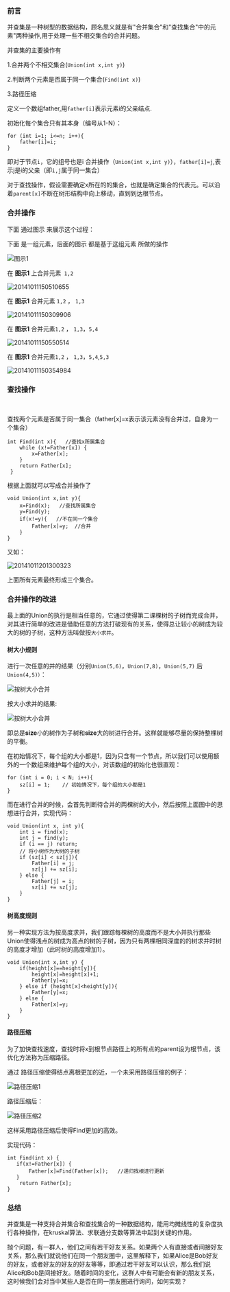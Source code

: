 



###  前言

并查集是一种树型的数据结构，顾名思义就是有"合并集合"和"查找集合"中的元素"两种操作,用于处理一些不相交集合的合并问题。

并查集的主要操作有

1.合并两个不相交集合(`Union(int x,int y)`)

2.判断两个元素是否属于同一个集合(`Find(int x)`)

3.路径压缩

定义一个数组father,用`father[i]`表示元素i的父亲结点.

初始化每个集合只有其本身（编号从1-N）：

```
for (int i=1; i<=n; i++){
	father[i]=i;
}
```

即对于节点`i`，它的组号也是i 
合并操作（`Union(int x,int y)`），`father[i]=j`,表示j是i的父亲（即`i,j`属于同一集合）

对于查找操作，假设需要确定x所在的的集合，也就是确定集合的代表元。可以沿着`parent[x]`不断在树形结构中向上移动，直到到达根节点。

### 合并操作

下面 通过图示 来展示这个过程：

下面 是一组元素，后面的图示 都是基于这组元素 所做的操作

![图示1](http://img.blog.ztgreat.cn/document/algorithm/20141011150450110.png)



在 **图示1** 上合并元素` 1,2`

![20141011150510655](http://img.blog.ztgreat.cn/document/algorithm/20141011150510655.png)

 在 **图示1** 合并元素 `1,2` ， `1,3`

![20141011150309906](http://img.blog.ztgreat.cn/document/algorithm/20141011150309906.png)





在 **图示1** 合并元素`1,2` ， `1,3`，`5,4`

![20141011150550514](http://img.blog.ztgreat.cn/document/algorithm/20141011150550514.png)





在 **图示1** 合并元素`1,2` ， `1,3`，`5,4`,`5,3`

![20141011150354984](http://img.blog.ztgreat.cn/document/algorithm/20141011150354984.png)



### 查找操作

​	

查找两个元素是否属于同一集合（father[x]=x表示该元素没有合并过，自身为一个集合）

```
int Find(int x){   //查找x所属集合
    while (x!=Father[x]) {
        x=Father[x];
    }
    return Father[x];
 }
```



根据上面就可以写成合并操作了

```
void Union(int x,int y){
    x=Find(x);   //查找所属集合
    y=Find(y);
    if(x!=y){   //不在同一个集合
        Father[x]=y;  //合并
    }
}
```



又如：

![20141011201300323](http://img.blog.ztgreat.cn/document/algorithm/20141011201300323.png)



上面所有元素最终形成三个集合。

### 合并操作的改进

最上面的Union的执行是相当任意的，它通过使得第二课棵树的子树而完成合并，对其进行简单的改进是借助任意的方法打破现有的关系，使得总让较小的树成为较大的树的子树，这种方法叫做按`大小求并`。

#### 树大小规则

进行一次任意的并的结果（分别`Union(5,6)`，`Union(7,8)`，`Union(5,7)`  后`Union(4,5)）`：


![按树大小合并](http://img.blog.ztgreat.cn/document/algorithm/20141011205216953.png)



按大小求并的结果:

![按树大小合并](http://img.blog.ztgreat.cn/document/algorithm/20141011205508183.png)

即总是**size**小的树作为子树和**size**大的树进行合并。这样就能够尽量的保持整棵树的平衡。

在初始情况下，每个组的大小都是1，因为只含有一个节点，所以我们可以使用额外的一个数组来维护每个组的大小，对该数组的初始化也很直观：

```
for (int i = 0; i < N; i++){
    sz[i] = 1;    // 初始情况下，每个组的大小都是1
}
```

而在进行合并的时候，会首先判断待合并的两棵树的大小，然后按照上面图中的思想进行合并，实现代码：

```
void Union(int x, int y){
    int i = find(x);
    int j = find(y);
    if (i == j) return;
    // 将小树作为大树的子树
    if (sz[i] < sz[j]){
        Father[i] = j;
        sz[j] += sz[i];
    } else {
        Father[j] = i;
        sz[i] += sz[j];
    }
}
```



#### 树高度规则

另一种实现方法为按高度求并，我们跟踪每棵树的高度而不是大小并执行那些Union使得浅点的树成为高点的树的子树，因为只有两棵相同深度的的树求并时树的高度才增加（此时树的高度增加1）。

```
void Union(int x,int y) {
    if(height[x]==height[y]){
        height[x]=height[x]+1;
        Father[y]=x;
    } else if (height[x]<height[y]){
        Father[y]=x;
    } else {
        Father[x]=y;
    }
}
```



#### 路径压缩

为了加快查找速度，查找时将x到根节点路径上的所有点的parent设为根节点，该优化方法称为压缩路径。

通过 路径压缩使得结点离根更加的近，一个未采用路径压缩的例子：

![路径压缩1](http://img.blog.ztgreat.cn/document/algorithm/20141011203854648.png)

路径压缩后：

![路径压缩2](http://img.blog.ztgreat.cn/document/algorithm/20141011203927673.png)

这样采用路径压缩后使得Find更加的高效。

实现代码：

```
int Find(int x) {
   if(x!=Father[x]) {
       Father[x]=Find(Father[x]);   //递归找根进行更新
   }
    return Father[x];
}
```

### 总结

并查集是一种支持合并集合和查找集合的一种数据结构，能用均摊线性的复杂度执行各种操作，在kruskal算法、求联通分支数等算法中起到关键的作用。

抛个问题，有一群人，他们之间有若干好友关系。如果两个人有直接或者间接好友关系，那么我们就说他们在同一个朋友圈中，这里解释下，如果Alice是Bob好友的好友，或者好友的好友的好友等等，即通过若干好友可以认识，那么我们说Alice和Bob是间接好友。随着时间的变化，这群人中有可能会有新的朋友关系，这时候我们会对当中某些人是否在同一朋友圈进行询问，如何实现？